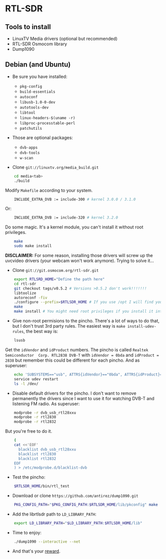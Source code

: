 # RTL-SDR

## Tools to install
* LinuxTV Media drivers (optional but recommended)
* RTL-SDR Osmocom library
* Dump1090

## Debian (and Ubuntu)

* Be sure you have installed: 
    * `pkg-config`
    * `build-essentials`
    * `autoconf`
    * `libusb-1.0-0-dev`
    * `autotools-dev`
    * `libtool`
    * `linux-headers-$(uname -r)`
    * `libproc-processtable-perl`
    * `patchutils`
* Those are optional packages:
    * `dvb-apps`
    * `dvb-tools`
    * `w-scan`

* Clone `git://linuxtv.org/media_build.git`
```bash
    cd media<tab>
    ./build
```
Modify `Makefile` according to your system.
```bash
    INCLUDE_EXTRA_DVB := include-300 # kernel 3.0.0 / 3.1.0
```
Or:
```bash
    INCLUDE_EXTRA_DVB := include-320 # kernel 3.2.0
```
Do some magic. It's a kernel module, you can't install it without root privileges.
```bash
    make
    sudo make install
```
**DISCLAIMER:** For some reason, installing those drivers will screw up the uvcvideo
drivers (your webcam won't work anymore). Trying to solve it...

* Clone `git://git.osmocom.org/rtl-sdr.git`
```bash
    export RTLSRD_HOME="Define the path here"
    cd rtl-sdr
    git checkout tags/v0.5.2 # Versions >0.5.2 don't work!!!!!!!
    libtoolize
    autoreconf -fiv
    ./configure --prefix=$RTLSDR_HOME # If you use /opt I will find you and I will kill you.
    make
    make install # You might need root privileges if you install it into some dangerous directory.
```
* Give non-root permisions to the pincho. There's a lot of ways to do that, but I don't trust
3rd party rules. The easiest way is `make install-udev-rules`, the best way is:
```bash
    lsusb
```
Get the `idVendor` and `idProduct` numbers. The pincho is called `Realtek Semiconductor 
Corp. RTL2838 DVB-T` with `idVendor = 0bda` and `idProduct = 2838` but remember this
could be different for each pincho. And as superuser:
```bash
    echo 'SUBSYSTEMS=="usb", ATTRS{idVendor}=="0bda", ATTRS{idProduct}=="2838", MODE:="0666"' > /etc/udev/rules.d/pincho.rules
    service udev restart
    ls -l /dev/
```
* Disable default drivers for the pincho. I don't want to remove permanently the drivers since I want
to use it for watching DVB-T and listening FM radio. As superuser:
```bash
    modprobe -r dvb_usb_rtl28xxu
    modprobe -r rtl2830
    modprobe -r rtl2832
```
But you're free to do it.
```bash
    (
    cat <<'EOF'
      blacklist dvb_usb_rtl28xxu
      blacklist rtl2830
      blacklist rtl2832
    EOF
    ) > /etc/modprobe.d/blacklist-dvb
```

* Test the pincho:
```bash
    $RTLSDR_HOME/bin/rtl_test
```

* Download or clone `https://github.com/antirez/dump1090.git`
```bash
    PKG_CONFIG_PATH="$PKG_CONFIG_PATH:$RTLSDR_HOME/lib/pkconfig" make
```
* Add the librtlsdr path to `LD_LIBRARY_PATH`:
```bash
    export LD_LIBRARY_PATH="$LD_LIBRARY_PATH:$RTLSDR_HOME/lib"
```
* Time to enjoy:
```bash
    ./dump1090 --interactive --net
```
* And that's your [reward](http://www.youtube.com/watch?v=-YCN-a0NsNk).

